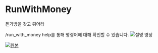 # RunWithMoney
돈가방을 갖고 튀어라

/run_with_money help를 통해 명령어에 대해 확인할 수 있습니다. ![설명 영상](https://youtu.be/4ryAAeQnlR0?si=cgOocVTyyia5qHIl)

[![원본](https://github.com/user-attachments/assets/5edc83d0-5f4c-479f-887d-e6b3c926f42c)](https://youtu.be/pVD9w4V3G5E?si=-ywPBFfZWWcqB8GH)
